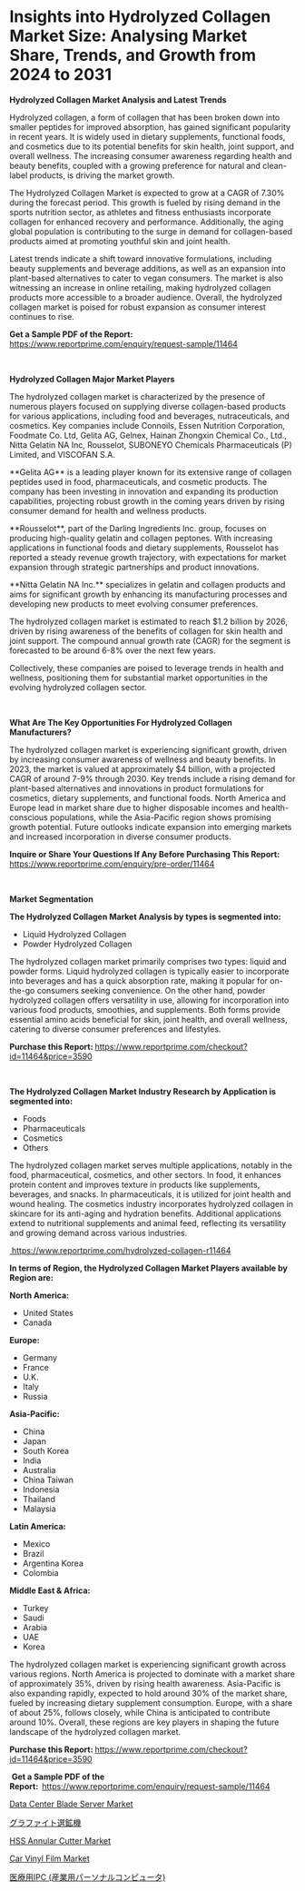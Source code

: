 <p><h1>Insights into Hydrolyzed Collagen Market Size: Analysing Market Share, Trends, and Growth from 2024 to 2031</h1></p><p><strong>Hydrolyzed Collagen Market Analysis and Latest Trends</strong></p>
<p><p>Hydrolyzed collagen, a form of collagen that has been broken down into smaller peptides for improved absorption, has gained significant popularity in recent years. It is widely used in dietary supplements, functional foods, and cosmetics due to its potential benefits for skin health, joint support, and overall wellness. The increasing consumer awareness regarding health and beauty benefits, coupled with a growing preference for natural and clean-label products, is driving the market growth.</p><p>The Hydrolyzed Collagen Market is expected to grow at a CAGR of 7.30% during the forecast period. This growth is fueled by rising demand in the sports nutrition sector, as athletes and fitness enthusiasts incorporate collagen for enhanced recovery and performance. Additionally, the aging global population is contributing to the surge in demand for collagen-based products aimed at promoting youthful skin and joint health.</p><p>Latest trends indicate a shift toward innovative formulations, including beauty supplements and beverage additions, as well as an expansion into plant-based alternatives to cater to vegan consumers. The market is also witnessing an increase in online retailing, making hydrolyzed collagen products more accessible to a broader audience. Overall, the hydrolyzed collagen market is poised for robust expansion as consumer interest continues to rise.</p></p>
<p><strong>Get a Sample PDF of the Report:&nbsp;</strong> <a href="https://www.reportprime.com/enquiry/request-sample/11464">https://www.reportprime.com/enquiry/request-sample/11464</a></p>
<p>&nbsp;</p>
<p><strong>Hydrolyzed Collagen Major Market Players</strong></p>
<p><p>The hydrolyzed collagen market is characterized by the presence of numerous players focused on supplying diverse collagen-based products for various applications, including food and beverages, nutraceuticals, and cosmetics. Key companies include Connoils, Essen Nutrition Corporation, Foodmate Co. Ltd, Gelita AG, Gelnex, Hainan Zhongxin Chemical Co., Ltd., Nitta Gelatin NA Inc, Rousselot, SUBONEYO Chemicals Pharmaceuticals (P) Limited, and VISCOFAN S.A.</p><p>**Gelita AG** is a leading player known for its extensive range of collagen peptides used in food, pharmaceuticals, and cosmetic products. The company has been investing in innovation and expanding its production capabilities, projecting robust growth in the coming years driven by rising consumer demand for health and wellness products.</p><p>**Rousselot**, part of the Darling Ingredients Inc. group, focuses on producing high-quality gelatin and collagen peptones. With increasing applications in functional foods and dietary supplements, Rousselot has reported a steady revenue growth trajectory, with expectations for market expansion through strategic partnerships and product innovations.</p><p>**Nitta Gelatin NA Inc.** specializes in gelatin and collagen products and aims for significant growth by enhancing its manufacturing processes and developing new products to meet evolving consumer preferences. </p><p>The hydrolyzed collagen market is estimated to reach $1.2 billion by 2026, driven by rising awareness of the benefits of collagen for skin health and joint support. The compound annual growth rate (CAGR) for the segment is forecasted to be around 6-8% over the next few years.</p><p>Collectively, these companies are poised to leverage trends in health and wellness, positioning them for substantial market opportunities in the evolving hydrolyzed collagen sector.</p></p>
<p>&nbsp;</p>
<p><strong>What Are The Key Opportunities For Hydrolyzed Collagen Manufacturers?</strong></p>
<p><p>The hydrolyzed collagen market is experiencing significant growth, driven by increasing consumer awareness of wellness and beauty benefits. In 2023, the market is valued at approximately $4 billion, with a projected CAGR of around 7-9% through 2030. Key trends include a rising demand for plant-based alternatives and innovations in product formulations for cosmetics, dietary supplements, and functional foods. North America and Europe lead in market share due to higher disposable incomes and health-conscious populations, while the Asia-Pacific region shows promising growth potential. Future outlooks indicate expansion into emerging markets and increased incorporation in diverse consumer products.</p></p>
<p><strong>Inquire or Share Your Questions If Any Before Purchasing This Report:</strong> <a href="https://www.reportprime.com/enquiry/pre-order/11464">https://www.reportprime.com/enquiry/pre-order/11464</a></p>
<p>&nbsp;</p>
<p><strong>Market Segmentation</strong></p>
<p><strong>The Hydrolyzed Collagen Market Analysis by types is segmented into:</strong></p>
<p><ul><li>Liquid Hydrolyzed Collagen</li><li>Powder Hydrolyzed Collagen</li></ul></p>
<p><p>The hydrolyzed collagen market primarily comprises two types: liquid and powder forms. Liquid hydrolyzed collagen is typically easier to incorporate into beverages and has a quick absorption rate, making it popular for on-the-go consumers seeking convenience. On the other hand, powder hydrolyzed collagen offers versatility in use, allowing for incorporation into various food products, smoothies, and supplements. Both forms provide essential amino acids beneficial for skin, joint health, and overall wellness, catering to diverse consumer preferences and lifestyles.</p></p>
<p><strong>Purchase this Report:&nbsp;</strong><a href="https://www.reportprime.com/checkout?id=11464&price=3590">https://www.reportprime.com/checkout?id=11464&price=3590</a></p>
<p>&nbsp;</p>
<p><strong>The Hydrolyzed Collagen Market Industry Research by Application is segmented into:</strong></p>
<p><ul><li>Foods</li><li>Pharmaceuticals</li><li>Cosmetics</li><li>Others</li></ul></p>
<p><p>The hydrolyzed collagen market serves multiple applications, notably in the food, pharmaceutical, cosmetics, and other sectors. In food, it enhances protein content and improves texture in products like supplements, beverages, and snacks. In pharmaceuticals, it is utilized for joint health and wound healing. The cosmetics industry incorporates hydrolyzed collagen in skincare for its anti-aging and hydration benefits. Additional applications extend to nutritional supplements and animal feed, reflecting its versatility and growing demand across various industries.</p></p>
<p><a href="https://www.reportprime.com/hydrolyzed-collagen-r11464">&nbsp;https://www.reportprime.com/hydrolyzed-collagen-r11464</a></p>
<p><strong>In terms of Region, the Hydrolyzed Collagen Market Players available by Region are:</strong></p>
<p>
    <p> <strong> North America: </strong>
        <ul>
            <li>United States</li>
            <li>Canada</li>
        </ul>
        </p> 
    <p> <strong> Europe: </strong>
        <ul>
            <li>Germany</li>
            <li>France</li>
            <li>U.K.</li>
            <li>Italy</li>
            <li>Russia</li>
        </ul>
        </p> 
    <p> <strong> Asia-Pacific: </strong>
        <ul>
            <li>China</li>
            <li>Japan</li>
            <li>South Korea</li>
            <li>India</li>
            <li>Australia</li>
            <li>China Taiwan</li>
            <li>Indonesia</li>
            <li>Thailand</li>
            <li>Malaysia</li>
        </ul>
        </p> 
    <p> <strong> Latin America: </strong>
        <ul>
            <li>Mexico</li>
            <li>Brazil</li>
            <li>Argentina Korea</li>
            <li>Colombia</li>
        </ul>
        </p> 
    <p> <strong> Middle East & Africa: </strong>
        <ul>
            <li>Turkey</li>
            <li>Saudi</li>
            <li>Arabia</li>
            <li>UAE</li>
            <li>Korea</li>
        </ul>
    </p>
    </p>
<p><p>The hydrolyzed collagen market is experiencing significant growth across various regions. North America is projected to dominate with a market share of approximately 35%, driven by rising health awareness. Asia-Pacific is also expanding rapidly, expected to hold around 30% of the market share, fueled by increasing dietary supplement consumption. Europe, with a share of about 25%, follows closely, while China is anticipated to contribute around 10%. Overall, these regions are key players in shaping the future landscape of the hydrolyzed collagen market.</p></p>
<p><strong>Purchase this Report: </strong><a href="https://www.reportprime.com/checkout?id=11464&price=3590">https://www.reportprime.com/checkout?id=11464&price=3590</a></p>
<p>&nbsp;<strong>Get a Sample PDF of the Report:&nbsp;&nbsp;</strong><a href="https://www.reportprime.com/enquiry/request-sample/11464">https://www.reportprime.com/enquiry/request-sample/11464</a></p>
<p><strong></strong></p>
<p><p><a href="https://github.com/SamiaChowdhury801/Market-Research-Report-List-1/blob/main/data-center-blade-server-market.md">Data Center Blade Server Market</a></p><p><a href="https://medium.com/@durgin521/%E6%9C%AA%E6%9D%A5%E3%81%AE%E3%82%B0%E3%83%AD%E3%83%BC%E3%83%90%E3%83%AB%E3%82%B0%E3%83%A9%E3%83%95%E3%82%A1%E3%82%A4%E3%83%88%E9%81%B8%E9%89%B1%E6%A9%9F%E5%B8%82%E5%A0%B4%E3%81%AE%E3%83%88%E3%83%AC%E3%83%B3%E3%83%89-2024%E5%B9%B4%E3%81%8B%E3%82%892031%E5%B9%B4%E3%81%BE%E3%81%A7%E3%81%AE%E5%B8%82%E5%A0%B4%E3%82%A4%E3%83%B3%E3%82%B5%E3%82%A4%E3%83%88%E3%81%A8%E5%88%86%E6%9E%90-131%E3%83%9A%E3%83%BC%E3%82%B8-584d587419bd">グラファイト選鉱機</a></p><p><a href="https://www.linkedin.com/pulse/market-insights-global-hss-annular-cutter-forecast-innovation-lzcdf?trackingId=HrDLI5UXRBOCb6e2NLDzrw%3D%3D">HSS Annular Cutter Market</a></p><p><a href="https://www.linkedin.com/pulse/insights-car-vinyl-film-market-size-which-expanding-99-wlyde?trackingId=eDEN532FRC6y99MxlD6M%2Bw%3D%3D">Car Vinyl Film Market</a></p><p><a href="https://medium.com/@durgin521/medical-ipc-industrial-personal-computer-market-%E3%81%AF-%E3%82%B3%E3%82%B9%E3%83%88%E7%AE%A1%E7%90%86%E3%81%A8%E5%8A%B9%E7%8E%87%E5%90%91%E4%B8%8A%E3%82%92%E5%84%AA%E5%85%88%E3%81%97%E3%81%BE%E3%81%99-4a32f69ca5bd">医療用IPC (産業用パーソナルコンピュータ)</a></p></p>